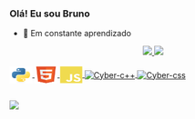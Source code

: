 ### Olá! Eu sou Bruno


- 🌱 Em constante aprendizado

<div align="center">
  <a href="https://github.com/brunog2">
  <img height="180em" src="https://github-readme-stats.vercel.app/api?username=brunog2&show_icons=true&theme=dracula&include_all_commits=true&count_private=true"/>
  <img height="180em" src="https://github-readme-stats.vercel.app/api/top-langs/?username=brunog2&layout=compact&langs_count=7&theme=dracula"/>
</div>
  
  <div style="display: inline_block"><br>
 
  <img align="center" alt="Cyber-Python" height="30" width="40" src="https://raw.githubusercontent.com/devicons/devicon/master/icons/python/python-original.svg">
  <img align="center" alt="Cyber-HTML" height="30" width="40" src="https://raw.githubusercontent.com/devicons/devicon/master/icons/html5/html5-original.svg">
    <img align="center" alt="Cyber-Js" height="30" width="40" src="https://raw.githubusercontent.com/devicons/devicon/master/icons/javascript/javascript-plain.svg">
     <img align="center" alt="Cyber-c++" height="30" width="40" src="https://cdn.jsdelivr.net/gh/devicons/devicon/icons/cplusplus/cplusplus-line.svg"">
     <img align="center" alt="Cyber-css" height="30" width="40" src="https://cdn.jsdelivr.net/gh/devicons/devicon/icons/css3/css3-plain-wordmark.svg">
          
       
</div>
  
  ##
  
  <div> 
  
 <a href="https://www.linkedin.com/in/brunog21/" target="_blank"><img src="https://img.shields.io/badge/-LinkedIn-%230077B5?style=for-the-badge&logo=linkedin&logoColor=white" target="_blank"></a> 
    
  </div>
